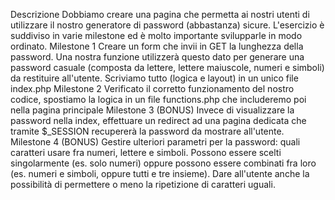 Descrizione
Dobbiamo creare una pagina che permetta ai nostri utenti di utilizzare il nostro generatore di password (abbastanza) sicure.
L'esercizio è suddiviso in varie milestone ed è molto importante svilupparle in modo ordinato.
Milestone 1
Creare un form che invii in GET la lunghezza della password. Una nostra funzione utilizzerà questo dato per generare una password casuale (composta da lettere, lettere maiuscole, numeri e simboli) da restituire all'utente.
Scriviamo tutto (logica e layout) in un unico file index.php
Milestone 2
Verificato il corretto funzionamento del nostro codice, spostiamo la logica in un file functions.php che includeremo poi nella pagina principale
Milestone 3 (BONUS)
Invece di visualizzare la password nella index, effettuare un redirect ad una pagina dedicata che tramite $_SESSION recupererà la password da mostrare all'utente.
Milestone 4 (BONUS)
Gestire ulteriori parametri per la password: quali caratteri usare fra numeri, lettere e simboli. Possono essere scelti singolarmente (es. solo numeri) oppure possono essere combinati fra loro (es. numeri e simboli, oppure tutti e tre insieme).
Dare all'utente anche la possibilità di permettere o meno la ripetizione di caratteri uguali.

<!-- // Milestone 1
// Creare un form che invii in GET la lunghezza della password. 
// Una nostra funzione utilizzerà questo dato per generare una password casuale (composta da lettere, 
// lettere maiuscole, numeri e simboli) da restituire all'utente.

//password combinata
// $comb = "abcdefghijklmnopqrstuvwxyzABCDEFGHIJKLMNOPQRSTUVWXYZ0123456789";
// $shfl = str_shuffle($comb);
// $pwd = substr($shfl,0,8);
// echo $pwd;

// password numeri
// $combNumb = '0123456789';
// $pass = array(); 
// $combLen = strlen($combNumb) - 1; 
//  for ($i = 0; $i < 8; $i++) {
//      $n = rand(0, $combLen);
//      $pass[] = $combNumb[$n];
//  }
//  echo(implode($pass)); 

// $simboli["minuscole"] = 'abcdefghijklmnopqrstuvwxyz';
// $simboli["maiuscole"] = 'ABCDEFGHIJKLMNOPQRSTUVWXYZ';
// $simboli["numeri"] = '1234567890';
// $simboli["caratteri_speciali"] = '!?~@#-_+<>[]{}';

$letters = "abcdefghijklmnopqrstuvwxyz";
$uppercase = "ABCDEFGHIJKLMNOPQRSTUVWXYZ";
$numbers = "1234567890";
$characthers_special = "!?~@#-_+<>[]{}";
$shfl = str_shuffle($letters . $numbers . $characthers_special . $uppercase);
$pwd = substr($shfl,0,12);
echo $pwd . " ";

$lunghezza = strlen($pwd);

// $_POST($lunghezza);

$lunghezzaPost = $_POST('nome');


// $pwd = $_POST['pwd'];
// $lunghezza = strlen($pwd);


// $paragrafo = $_POST['paragrafo'];
// $lunghezza = strlen($paragrafo);
// $_POST($paragrafo); -->
